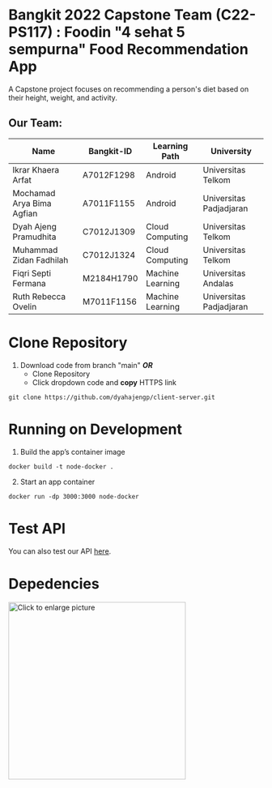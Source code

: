 # Bangkit 2022 Capstone Team (C22-PS117) : Foodin "4 sehat 5 sempurna" Food Recommendation App

A Capstone project focuses on recommending a person's diet based on their height, weight, and activity.

## Our Team:
|           Name             |  Bangkit-ID  |   Learning Path  |       University        |
|----------------------------|--------------|------------------|-------------------------|
| Ikrar Khaera Arfat         |  A7012F1298  |      Android     | Universitas Telkom      |
| Mochamad Arya Bima Agfian  |  A7011F1155  |      Android     | Universitas Padjadjaran |
| Dyah Ajeng Pramudhita      |  C7012J1309  | Cloud Computing  | Universitas Telkom      |
| Muhammad Zidan Fadhilah    |  C7012J1324  | Cloud Computing  | Universitas Telkom      |
| Fiqri Septi Fermana        |  M2184H1790  | Machine Learning | Universitas Andalas     |
| Ruth Rebecca Ovelin        |  M7011F1156  | Machine Learning | Universitas Padjadjaran |

  
# Clone Repository
1. Download code from branch "main" **_OR_**
   - Clone Repository
   - Click dropdown code and **copy** HTTPS link

```
git clone https://github.com/dyahajengp/client-server.git
```

# Running on Development
1. Build the app’s container image
```
docker build -t node-docker .
```
2. Start an app container
```
docker run -dp 3000:3000 node-docker
```

# Test API
You can also test our API [here](https://github.com/dyahajengp/client-server/blob/master/API-spec.md).
  
# Depedencies
<a href="https://drive.google.com/uc?export=view&id=1mR1rT95gA9kpBy7p2ysspJ1wlH5WnTHT"><img src="https://drive.google.com/uc?export=view&id=1mR1rT95gA9kpBy7p2ysspJ1wlH5WnTHT" style="width: 350px; max-width: 100%" title="Click to enlarge picture" />
  
